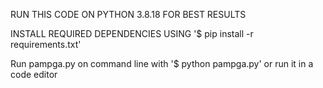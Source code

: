 RUN THIS CODE ON PYTHON 3.8.18 FOR BEST RESULTS

INSTALL REQUIRED DEPENDENCIES USING '$ pip install -r requirements.txt'

Run pampga.py on command line with '$ python pampga.py' or run it in a code editor
